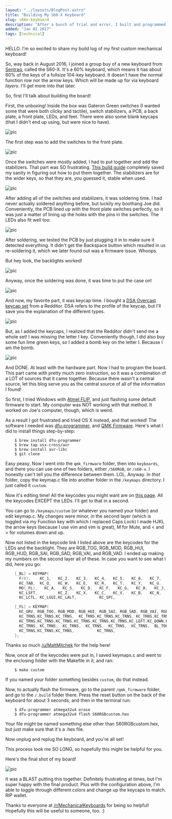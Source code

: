 ```yaml
---
layout: "../layouts/BlogPost.astro"
title: "Building My S60-X Keyboard"
slug: s60x-keyboard
description: "After a bunch of trial and error, I built and programmed my first mechanical keyboard!"
added: "Jan 01 2017"
tags: [technical] 
---
```


HELLO. I'm so excited to share my build log of my first custom mechanical keyboard!

So, way back in August 2016, I joined a group buy of a new keyboard from
[Sentraq](https://sentraq.com/), called the S60-X. It's a 60% keyboard, which
means it has about 60% of the keys of a fullsize 104-key keyboard. It doesn't
have the normal function row nor the arrow keys. Which will be made up for via
keyboard _layers_. I'll get more into that later.

So, first I'll talk about building the board!

First, the unboxing! Inside the box was Gateron Green switches (I wanted some
that were both clicky and tactile), switch stabilizers, a PCB, a back plate,
a front plate, LEDs, and feet.  There were also some blank keycaps (that I
didn't end up using, but were nice to have).

![pic](/assets/s60x/unboxing.gif)

The first step was to add the switches to the front plate.

![pic](/assets/s60x/addswitches.jpg)

Once the switches were mostly added, I had to put together and add the
stabilizers. That part was SO frustrating.
[This build guide](http://imgur.com/a/hzd7r) completely saved my sanity in
figuring out how to put them together. The stabilizers are for the wider keys,
so that they are, you guessed it, stable when used.

![pic](/assets/s60x/switchesstabilizers.jpg)

After adding all of the switches and stabilizers, it was soldering time. I had
never actually soldered anything before, but luckily my boothang Joe did.
Conveniently, the PCB lined up with the front plate switches perfectly, so it
was just a matter of lining up the holes with the pins in the switches. The
LEDs also fit well too:

![pic](/assets/s60x/solder.jpg)

After soldering, we tested the PCB by just plugging it in to make sure it
detected everything. It didn't get the Backspace button which resulted in us
re-soldering it, which we later found out was a firmware issue. Whoops.

But hey look, the backlights worked!

![pic](/assets/s60x/backlights.jpg)

Anyway, once the soldering was done, it was time to put the case on!

![pic](/assets/s60x/backplate.jpg)

And now, my favorite part, it was keycap time. I bought a
[DSA Overcast keycap set](https://www.massdrop.com/buy/mito-dsa-sci-fi) from
a Redditor. DSA refers to the profile of the keycap, but I'll save you the
explanation of the different types.

![pic](/assets/s60x/keycaps.jpg)

But, as I added the keycaps, I realized that the Redditor didn't send me a
whole set! I was missing the letter I key. Conveniently though, I did also buy
some fun lime green keys, so I added a bomb key on the letter I. Because I am
the bomb.

![pic](/assets/s60x/keycapsfull.jpg)

And DONE. At least with the hardware part. Now I had to program the board.
This part came with pretty much zero instruction, so it was a combination of a
LOT of sources that it came together. Because there wasn't a central source,
let this blog serve you as the central source of all of the information I
found!

So first, I tried Windows with
[Atmel FLIP](http://www.atmel.com/tools/flip.aspx), and just flashing
some default firmware to start. My computer was NOT working with that method.
It worked on Joe's computer, though, which is weird.

As a result I got frustrated and tried OS X instead, and that worked!
The software I needed was [dfu-programmer](https://dfu-programmer.github.io/),
and [QMK Firmware](https://github.com/jbyoung/qmk_firmware). Here's what I did
to install things step-by-step:

```
    $ brew install dfu-programmer
    $ brew tap osx-cross/avr
    $ brew install avr-libc
    $ git clone 
```

Easy peasy. Now I went into the `qmk_firmware` folder, then into `keyboards`,
and there you can use one of two folders, either `/S60RGB`, or `/s60-x`. I
honestly can't tell you the difference between them. LOL. Anyway. In _that_
folder, copy the keymap.c file into another folder in the `/keymaps` directory.
I just called it `custom`.

Now it's editing time! All the keycodes you might want are on
[this page](https://github.com/jbyoung/qmk_firmware/blob/master/doc/keycode.txt).
All the keycodes EXCEPT the LEDs. I'll get to that in a second.

You can go to `/keymaps/custom` (or whatever you named your folder) and edit
keymap.c. My changes were minor, in the second layer (which is toggled via
my Function key with which I replaced Caps Lock) I made HJKL the arrow keys
(because I use vim and vim is great), M for Mute, and < and > for volumes down and
up.

Now not listed in the keycode link I listed above are the keycodes for the LEDs
and the backlight. They are RGB_TOG, RGB_MOD, RGB_HUI, RGB_HUD, RGB_SAI,
RGB_SAD, RGB_VAI, and RGB_VAD. I ended up making my numbers on the second
layer all of these. In case you want to see what I did, here you go:

```c
    [_BL] = KEYMAP(
      F(0),    KC_1,   KC_2,   KC_3,   KC_4,   KC_5,   KC_6,   KC_7,   KC_8,   KC_9,   KC_0,   KC_MINS,  KC_EQL,   KC_DEL, KC_BSPC, \
      KC_TAB,  KC_Q,   KC_W,   KC_E,   KC_R,   KC_T,   KC_Y,   KC_U,   KC_I,   KC_O,   KC_P,   KC_LBRC,  KC_RBRC,  KC_BSLS, \
      MO(_FL),   KC_A,   KC_S,   KC_D,   KC_F,   KC_G,   KC_H,   KC_J,   KC_K,   KC_L,   KC_SCLN,KC_QUOT,            KC_ENT,  \
      KC_LSFT,         KC_Z,   KC_X,   KC_C,   KC_V,   KC_B,   KC_N,   KC_M,   KC_COMM,KC_DOT, KC_SLSH,            KC_RSFT,  \
      KC_LCTL, KC_LGUI,KC_LALT,          KC_SPC,                                        KC_RALT,  KC_RGUI, MO(_FL),  KC_RCTL),

    [_FL] = KEYMAP(
      KC_GRV, RGB_TOG, RGB_MOD, RGB_HUI, RGB_SAI, RGB_SAD, RGB_VAI, RGB_VAD, BL_TOGG, BL_DEC, BL_INC, BL_STEP, KC_TRNS, RESET, KC_TRNS,  \
      KC_TRNS,KC_TRNS,KC_TRNS,  KC_TRNS,KC_TRNS,KC_TRNS, KC_TRNS,KC_TRNS,KC_TRNS, KC_TRNS,   KC_TRNS,   BL_DEC,   BL_INC,   BL_TOGG, \
      KC_TRNS,KC_TRNS,KC_TRNS,KC_TRNS,KC_TRNS,KC_TRNS,KC_LEFT,KC_DOWN,KC_UP, KC_RIGHT, KC_TRNS,    KC_TRNS,              KC_TRNS, \
      KC_TRNS, KC_TRNS,  KC_TRNS,  KC_TRNS,  KC_TRNS,  KC_TRNS,  BL_TOGG,  KC_MUTE, KC_VOLD, KC_VOLU, KC_TRNS, KC_TRNS,  \
      KC_TRNS,KC_TRNS,KC_TRNS,          KC_TRNS,                               KC_TRNS, KC_TRNS, KC_TRNS, KC_TRNS),
    };
```

Thanks so much [/u/MaltMilchek](https://www.reddit.com/user/MaltMilchek) for the help here!

Now, once all of the keycodes were put in, I saved keymaps.c and went to the
enclosing folder with the Makefile in it, and ran:

```
    $ make custom
```

If you named your folder something besides `custom`, do that instead.

Now, to actually flash the firmware, go to the parent `/qmk_firmware` folder,
and go to the `/.build` folder there. Press the reset button on the back of the
keyboard for about 3 seconds, and then in the terminal run:

```
    $ dfu-programmer atmega32u4 erase
    $ dfu-programmer atmega32u4 flash S60RGBcustom.hex
```

Your file might be named something else other than S60RGBcustom.hex, but just
make sure that it's a .hex file.

Now unplug and replug the keyboard, and you're all set!

This process took me SO LONG, so hopefully this might be helpful for you.

Here's the final shot of my board!

![pic](/assets/s60x/finishedboard.jpg)

It was a BLAST putting this together. Definitely frustrating at times, but I'm
super happy with the final product. Plus with the configuration above, I'm able
to toggle through different colors and change up the keycaps to match. RIP wallet.

Thanks to everyone at
[/r/MechanicalKeyboards](https://www.reddit.com/r/MechanicalKeyboards/) for
being so helpful! Hopefully this will be useful to someone, too. :)
